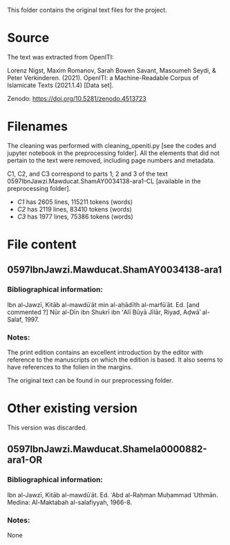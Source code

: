 This folder contains the original text files for the project.

# Source
The text was extracted from OpenITI:

Lorenz Nigst, Maxim Romanov, Sarah Bowen Savant, Masoumeh Seydi, & Peter Verkinderen. (2021). 
OpenITI: a Machine-Readable Corpus of Islamicate Texts (2021.1.4) [Data set]. 

Zenodo: https://doi.org/10.5281/zenodo.4513723

# Filenames
The cleaning was performed with cleaning_openiti.py [see the codes and jupyter notebook in the preprocessing folder].
All the elements that did not pertain to the text were removed, including page numbers and metadata.

C1, C2, and C3 correspond to parts 1, 2 and 3 of the text 0597IbnJawzi.Mawducat.ShamAY0034138-ara1-CL [available in the preprocessing folder].
- *C1* has 2605 lines, 115211 tokens (words)
- *C2* has 2119 lines, 83410 tokens (words)
- *C3* has 1977 lines, 75386 tokens (words)

# File content

## 0597IbnJawzi.Mawducat.ShamAY0034138-ara1

### Bibliographical information:
Ibn al-Jawzī, Kitāb al-mawdūʿāt min al-aḥādīth al-marfūʿāt. 
Ed. [and commented ?] Nūr al-Dīn ibn Shukrī ibn ʻAlī Būyā Jīlār, 
Riyad, Aḍwāʾ al-Salaf, 1997.

### Notes:
The print edition contains an excellent introduction by the editor with reference to the manuscripts on which the edition is based. 
It also seems to have references to the folien in the margins.

The original text can be found in our preprocessing folder.

# Other existing version
This version was discarded.

## 0597IbnJawzi.Mawducat.Shamela0000882-ara1-OR

### Bibliographical information:
Ibn al-Jawzī, Kitāb al-mawdūʿāt. 
Ed. ʿAbd al-Raḥman Muḥammad ʿUthmān. 
Medina: Al-Maktabah al-salafiyyah, 1966-8.

### Notes:
None
